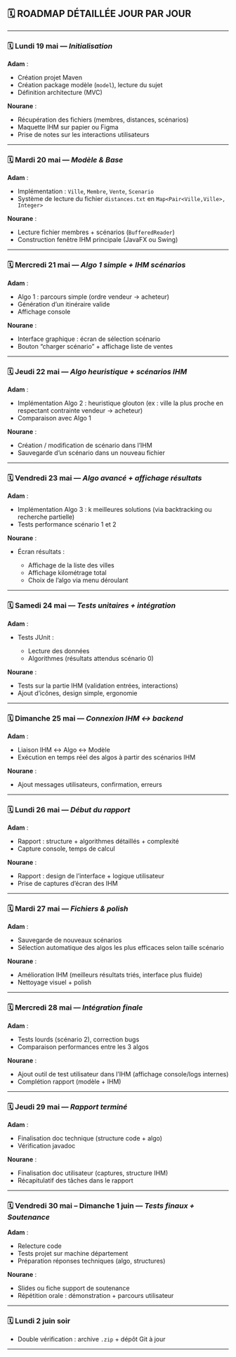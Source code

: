 

## 🗓️ ROADMAP DÉTAILLÉE JOUR PAR JOUR

---

### 🗓️ Lundi 19 mai — *Initialisation*

**Adam** :

* Création projet Maven
* Création package modèle (`model`), lecture du sujet
* Définition architecture (MVC)

**Nourane** :

* Récupération des fichiers (membres, distances, scénarios)
* Maquette IHM sur papier ou Figma
* Prise de notes sur les interactions utilisateurs

---

### 🗓️ Mardi 20 mai — *Modèle & Base*

**Adam** :

* Implémentation : `Ville`, `Membre`, `Vente`, `Scenario`
* Système de lecture du fichier `distances.txt` en `Map<Pair<Ville,Ville>, Integer>`

**Nourane** :

* Lecture fichier membres + scénarios (`BufferedReader`)
* Construction fenêtre IHM principale (JavaFX ou Swing)

---

### 🗓️ Mercredi 21 mai — *Algo 1 simple + IHM scénarios*

**Adam** :

* Algo 1 : parcours simple (ordre vendeur → acheteur)
* Génération d’un itinéraire valide
* Affichage console

**Nourane** :

* Interface graphique : écran de sélection scénario
* Bouton “charger scénario” + affichage liste de ventes

---

### 🗓️ Jeudi 22 mai — *Algo heuristique + scénarios IHM*

**Adam** :

* Implémentation Algo 2 : heuristique glouton (ex : ville la plus proche en respectant contrainte vendeur → acheteur)
* Comparaison avec Algo 1

**Nourane** :

* Création / modification de scénario dans l’IHM
* Sauvegarde d’un scénario dans un nouveau fichier

---

### 🗓️ Vendredi 23 mai — *Algo avancé + affichage résultats*

**Adam** :

* Implémentation Algo 3 : k meilleures solutions (via backtracking ou recherche partielle)
* Tests performance scénario 1 et 2

**Nourane** :

* Écran résultats :

  * Affichage de la liste des villes
  * Affichage kilométrage total
  * Choix de l’algo via menu déroulant

---

### 🗓️ Samedi 24 mai — *Tests unitaires + intégration*

**Adam** :

* Tests JUnit :

  * Lecture des données
  * Algorithmes (résultats attendus scénario 0)

**Nourane** :

* Tests sur la partie IHM (validation entrées, interactions)
* Ajout d’icônes, design simple, ergonomie

---

### 🗓️ Dimanche 25 mai — *Connexion IHM ↔ backend*

**Adam** :

* Liaison IHM ↔ Algo ↔ Modèle
* Exécution en temps réel des algos à partir des scénarios IHM

**Nourane** :

* Ajout messages utilisateurs, confirmation, erreurs

---

### 🗓️ Lundi 26 mai — *Début du rapport*

**Adam** :

* Rapport : structure + algorithmes détaillés + complexité
* Capture console, temps de calcul

**Nourane** :

* Rapport : design de l’interface + logique utilisateur
* Prise de captures d’écran des IHM

---

### 🗓️ Mardi 27 mai — *Fichiers & polish*

**Adam** :

* Sauvegarde de nouveaux scénarios
* Sélection automatique des algos les plus efficaces selon taille scénario

**Nourane** :

* Amélioration IHM (meilleurs résultats triés, interface plus fluide)
* Nettoyage visuel + polish

---

### 🗓️ Mercredi 28 mai — *Intégration finale*

**Adam** :

* Tests lourds (scénario 2), correction bugs
* Comparaison performances entre les 3 algos

**Nourane** :

* Ajout outil de test utilisateur dans l’IHM (affichage console/logs internes)
* Complétion rapport (modèle + IHM)

---

### 🗓️ Jeudi 29 mai — *Rapport terminé*

**Adam** :

* Finalisation doc technique (structure code + algo)
* Vérification javadoc

**Nourane** :

* Finalisation doc utilisateur (captures, structure IHM)
* Récapitulatif des tâches dans le rapport

---

### 🗓️ Vendredi 30 mai – Dimanche 1 juin — *Tests finaux + Soutenance*

**Adam** :

* Relecture code
* Tests projet sur machine département
* Préparation réponses techniques (algo, structures)

**Nourane** :

* Slides ou fiche support de soutenance
* Répétition orale : démonstration + parcours utilisateur

---

### 🗓️ Lundi 2 juin soir

* Double vérification : archive `.zip` + dépôt Git à jour

---